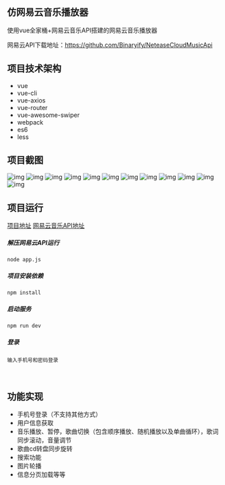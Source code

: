 ## 仿网易云音乐播放器
使用vue全家桶+网易云音乐API搭建的网易云音乐播放器

网易云API下载地址：https://github.com/Binaryify/NeteaseCloudMusicApi

## 项目技术架构
* vue
* vue-cli
* vue-axios
* vue-router
* vue-awesome-swiper
* webpack
* es6
* less

## 项目截图

![img](https://github.com/liuminous/music-player/blob/master/resource/music_00.png) 
![img](https://github.com/liuminous/music-player/blob/master/resource/music_01.png)
![img](https://github.com/liuminous/music-player/blob/master/resource/music_02.png)
![img](https://github.com/liuminous/music-player/blob/master/resource/music_03.png)
![img](https://github.com/liuminous/music-player/blob/master/resource/music_04.png)
![img](https://github.com/liuminous/music-player/blob/master/resource/music_05.png)
![img](https://github.com/liuminous/music-player/blob/master/resource/music_06.png)
![img](https://github.com/liuminous/music-player/blob/master/resource/music_07.png)
![img](https://github.com/liuminous/music-player/blob/master/resource/music_08.png)
![img](https://github.com/liuminous/music-player/blob/master/resource/music_09.png)
![img](https://github.com/liuminous/music-player/blob/master/resource/music_10.png)
![img](https://github.com/liuminous/music-player/blob/master/resource/music_11.png)

## 项目运行
[项目地址](https://github.com/liuminous/music-player/)
[网易云音乐API地址](https://github.com/Binaryify/NeteaseCloudMusicApi)
##### 解压网易云API运行
    node app.js
##### 项目安装依赖
    npm install
##### 启动服务
    npm run dev
##### 登录
    输入手机号和密码登录
    
## 功能实现
* 手机号登录（不支持其他方式）
* 用户信息获取
* 音乐播放、暂停，歌曲切换（包含顺序播放、随机播放以及单曲循环），歌词同步滚动，音量调节
* 歌曲cd转盘同步旋转
* 搜索功能
* 图片轮播
* 信息分页加载等等
